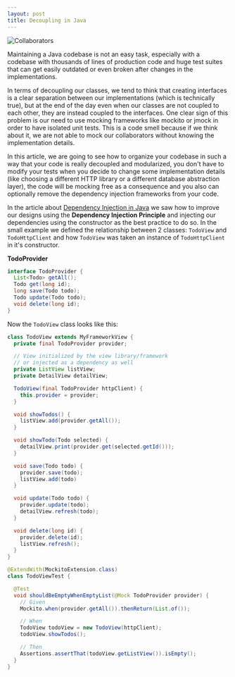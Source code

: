 ```yaml
---
layout: post
title: Decoupling in Java
---
```


![Collaborators](https://carloschac.in/public/images/decoupling-in-java/Collaborators.png)

Maintaining a Java codebase is not an easy task, especially with a codebase with thousands of lines of production code and huge test suites that can get easily outdated or even broken after changes in the implementations.

In terms of decoupling our classes, we tend to think that creating interfaces is a clear separation between our implementations (which is technically true), but at the end of the day even when our classes are not coupled to each other, they are instead coupled to the interfaces. One clear sign of this problem is our need to use mocking frameworks like mockito or jmock in order to have isolated unit tests. This is a code smell because if we think about it, we are not able to mock our collaborators without knowing the implementation details.

In this article, we are going to see how to organize your codebase in such a way that your code is really decoupled and modularized, you don't have to modify your tests when you decide to change some implementation details (like choosing a different HTTP library or a different database abstraction layer), the code will be mocking free as a consequence and you also can optionally remove the dependency injection frameworks from your code.

In the article about [Dependency Injection in Java]() we saw how to improve our designs using the **Dependency Injection Principle** and injecting our dependencies using the constructor as the best practice to do so. In the small example we defined the relationship between 2 classes: `TodoView` and `TodoHttpClient` and how `TodoView` was taken an instance of `TodoHttpClient` in it's constructor.

**TodoProvider**

```java
interface TodoProvider {
  List<Todo> getAll();
  Todo get(long id);
  long save(Todo todo);
  Todo update(Todo todo);
  void delete(long id);
}
```

Now the `TodoView` class looks like this:

```java
class TodoView extends MyFrameworkView {
  private final TodoProvider provider;

  // View initialized by the view library/framework
  // or injected as a dependency as well
  private ListView listView;
  private DetailView detailView;

  TodoView(final TodoProvider httpClient) {
    this.provider = provider;
  }

  void showTodos() {
    listView.add(provider.getAll());
  }

  void showTodo(Todo selected) {
    detailView.print(provider.get(selected.getId()));
  }

  void save(Todo todo) {
    provider.save(todo);
    listView.add(todo)
  }

  void update(Todo todo) {
    provider.update(todo);
    detailView.refresh(todo);
  }

  void delete(long id) {
    provider.delete(id);
    listView.refresh();
  }
}
```

```java
@ExtendWith(MockitoExtension.class)
class TodoViewTest {

  @Test
  void shouldBeEmptyWhenEmptyList(@Mock TodoProvider provider) {
    // Given
    Mockito.when(provider.getAll()).thenReturn(List.of());

    // When
    TodoView todoView = new TodoView(httpClient);
    todoView.showTodos();

    // Then
    Assertions.assertThat(todoView.getListView()).isEmpty();
  }
}
```
